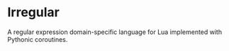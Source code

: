 Irregular
==============

A regular expression domain-specific language for Lua implemented with Pythonic coroutines.
